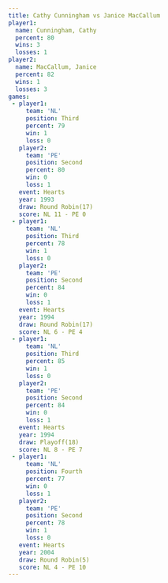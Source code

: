 ```yaml
---
title: Cathy Cunningham vs Janice MacCallum
player1:                 
  name: Cunningham, Cathy
  percent: 80            
  wins: 3                
  losses: 1              
player2:                 
  name: MacCallum, Janice
  percent: 82            
  wins: 1                
  losses: 3              
games:
 - player1:         
     team: 'NL'     
     position: Third
     percent: 79    
     win: 1         
     loss: 0        
   player2:          
     team: 'PE'      
     position: Second
     percent: 80     
     win: 0          
     loss: 1         
   event: Hearts        
   year: 1993           
   draw: Round Robin(17)
   score: NL 11 - PE 0  
 - player1:         
     team: 'NL'     
     position: Third
     percent: 78    
     win: 1         
     loss: 0        
   player2:          
     team: 'PE'      
     position: Second
     percent: 84     
     win: 0          
     loss: 1         
   event: Hearts        
   year: 1994           
   draw: Round Robin(17)
   score: NL 6 - PE 4   
 - player1:         
     team: 'NL'     
     position: Third
     percent: 85    
     win: 1         
     loss: 0        
   player2:          
     team: 'PE'      
     position: Second
     percent: 84     
     win: 0          
     loss: 1         
   event: Hearts     
   year: 1994        
   draw: Playoff(18) 
   score: NL 8 - PE 7
 - player1:          
     team: 'NL'      
     position: Fourth
     percent: 77     
     win: 0          
     loss: 1         
   player2:          
     team: 'PE'      
     position: Second
     percent: 78     
     win: 1          
     loss: 0         
   event: Hearts       
   year: 2004          
   draw: Round Robin(5)
   score: NL 4 - PE 10 
---
```

